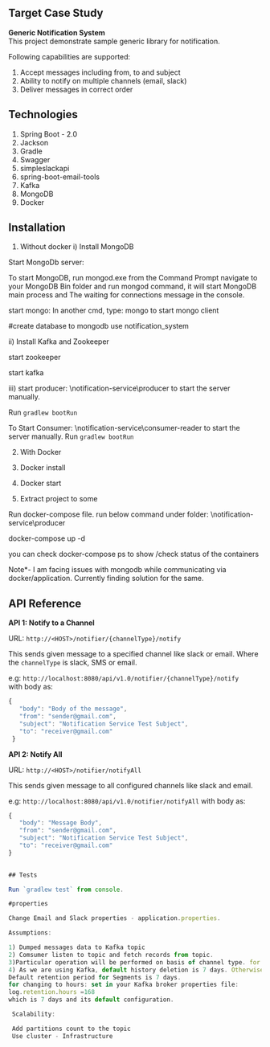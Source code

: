 ## Target Case Study

**Generic Notification System**   
This project demonstrate sample generic library for notification.

Following capabilities are supported:

1. Accept messages including from, to and subject
2. Ability to notify on multiple channels (email, slack)
3. Deliver messages in correct order

## Technologies

1. Spring Boot - 2.0
2. Jackson
3. Gradle
4. Swagger
5. simpleslackapi
6. spring-boot-email-tools
7. Kafka
8. MongoDB
9. Docker

## Installation

1) Without docker
i) Install MongoDB

Start MongoDb server:

To start MongoDB, run mongod.exe from the Command Prompt navigate to your MongoDB Bin folder and run mongod command, it will start MongoDB main process and The waiting for connections message in the console.

start mongo:
In another cmd, type: mongo to start mongo client

#create database to mongodb
use notification_system

ii) Install Kafka and Zookeeper 

start zookeeper

start kafka

iii) start producer:
<extract-path>\notification-service\producer to start the server manually.

Run `gradlew bootRun`

To Start Consumer:
<extract-path>\notification-service\consumer-reader to start the server manually.
Run `gradlew bootRun`


2) With Docker

1) Docker install
2) Docker start
3) Extract project to some <path>

Run docker-compose file. run below command under folder: <path>\notification-service\producer

docker-compose up -d

you can check docker-compose ps to show /check status of the containers

Note*- I am facing issues with mongodb while communicating via docker/application. Currently finding solution for the same.


## API Reference

**API 1: Notify to a Channel**

URL: `http://<HOST>/notifier/{channelType}/notify`

This sends given message to a specified channel like slack or email.
Where the `channelType` is slack, SMS or email.

e.g: `http://localhost:8080/api/v1.0/notifier/{channelType}/notify`   
with body as:
```javascript 
{  
   "body": "Body of the message",  
   "from": "sender@gmail.com",  
   "subject": "Notification Service Test Subject",  
   "to": "receiver@gmail.com"  
 }
```

**API 2: Notify All**

URL: `http://<HOST>/notifier/notifyAll`

This sends given message to all configured channels like slack and email.

e.g: `http://localhost:8080/api/v1.0/notifier/notifyAll`
with body as: 
```javascript 
{  
   "body": "Message Body",  
   "from": "sender@gmail.com",  
   "subject": "Notification Service Test Subject",  
   "to": "receiver@gmail.com"  
}

 
## Tests

Run `gradlew test` from console.

#properties

Change Email and Slack properties - application.properties.

Assumptions:

1) Dumped messages data to Kafka topic
2) Comsumer listen to topic and fetch records from topic.
3)Particular operation will be performed on basis of channel type. for eg: In case of email, email will be triggered and status will be updated. Similar for SMS and Slack channels.
4) As we are using Kafka, default history deletion is 7 days. Otherwise we can also change this time by configuring.
Default retention period for Segments is 7 days.
for changing to hours: set in your Kafka broker properties file:
log.retention.hours =168
which is 7 days and its default configuration.

 Scalability:

 Add partitions count to the topic
 Use cluster - Infrastructure


